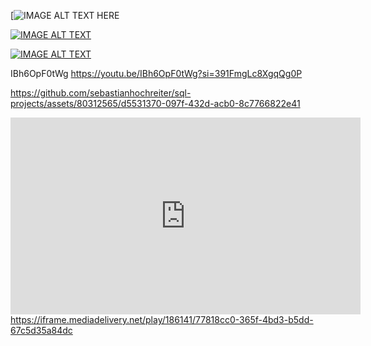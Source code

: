 [![IMAGE ALT TEXT HERE](https://img.youtube.com/vi/IBh6OpF0tWg)

[![IMAGE ALT TEXT](http://img.youtube.com/vi/IBh6OpF0tWg/0.jpg)](http://www.youtube.com/watch?v=IBh6OpF0tWg "Video Title")

[![IMAGE ALT TEXT](http://img.youtube.com/vi/IBh6OpF0tWg/maxresdefault.jpg)](http://www.youtube.com/watch?v=IBh6OpF0tWg "Video Title")

IBh6OpF0tWg
https://youtu.be/IBh6OpF0tWg?si=391FmgLc8XgqQg0P


https://github.com/sebastianhochreiter/sql-projects/assets/80312565/d5531370-097f-432d-acb0-8c7766822e41

[<iframe width="560" height="315" src="https://www.youtube-nocookie.com/embed/IBh6OpF0tWg?si=KDteOojfAoe4jLpr" title="YouTube video player" frameborder="0" allow="accelerometer; autoplay; clipboard-write; encrypted-media; gyroscope; picture-in-picture; web-share" allowfullscreen></iframe>
](https://iframe.mediadelivery.net/play/186141/77818cc0-365f-4bd3-b5dd-67c5d35a84dc)https://iframe.mediadelivery.net/play/186141/77818cc0-365f-4bd3-b5dd-67c5d35a84dc
